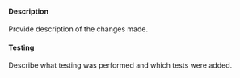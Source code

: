#### Description
Provide description of the changes made.

<!-- Issue number if applicable
**Tracking Issue:** https://github.com/solarwinds/solarwinds-otel-collector/issues/XXXX
-->

#### Testing
Describe what testing was performed and which tests were added.
